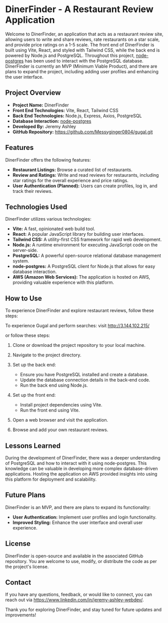 # DinerFinder - A Restaurant Review Application

Welcome to DinerFinder, an application that acts as a restaurant review site, allowing users to write and share reviews, rate restaurants on a star scale, and provide price ratings on a 1-5 scale. The front end of DinerFinder is built using Vite, React, and styled with Tailwind CSS, while the back end is powered by Node.js and PostgreSQL. Throughout this project, [node-postgres](https://node-postgres.com/) has been used to interact with the PostgreSQL database. DinerFinder is currently an MVP (Minimum Viable Product), and there are plans to expand the project, including adding user profiles and enhancing the user interface.

## Project Overview

- **Project Name:** DinerFinder
- **Front End Technologies:** Vite, React, Tailwind CSS
- **Back End Technologies:** Node.js, Express, Axios, PostgreSQL
- **Database Interaction:** [node-postgres](https://node-postgres.com/)
- **Developed By:** Jeremy Ashley
- **GitHub Repository:** https://github.com/Messyginger0804/gugal.git

## Features

DinerFinder offers the following features:

- **Restaurant Listings:** Browse a curated list of restaurants.
- **Review and Ratings:** Write and read reviews for restaurants, including star ratings for the overall experience and price ratings.
- **User Authentication (Planned):** Users can create profiles, log in, and track their reviews.

## Technologies Used

DinerFinder utilizes various technologies:

- **Vite:** A fast, opinionated web build tool.
- **React:** A popular JavaScript library for building user interfaces.
- **Tailwind CSS:** A utility-first CSS framework for rapid web development.
- **Node.js:** A runtime environment for executing JavaScript code on the server-side.
- **PostgreSQL:** A powerful open-source relational database management system.
- **node-postgres:** A PostgreSQL client for Node.js that allows for easy database interaction.
- **AWS (Amazon Web Services):** The application is hosted on AWS, providing valuable experience with this platform.

## How to Use

To experience DinerFinder and explore restaurant reviews, follow these steps:

To experience Gugal and perform searches:
visit http://3.144.102.215/

 or follow these steps:

1. Clone or download the project repository to your local machine.

2. Navigate to the project directory.

3. Set up the back end:

   - Ensure you have PostgreSQL installed and create a database.
   - Update the database connection details in the back-end code.
   - Run the back end using Node.js.

4. Set up the front end:

   - Install project dependencies using Vite.
   - Run the front end using Vite.

5. Open a web browser and visit the application.

6. Browse and add your own restaurant reviews.

## Lessons Learned

During the development of DinerFinder, there was a deeper understanding of PostgreSQL and how to interact with it using node-postgres. This knowledge can be valuable in developing more complex database-driven applications. Hosting the application on AWS provided insights into using this platform for deployment and scalability.

## Future Plans

DinerFinder is an MVP, and there are plans to expand its functionality:

- **User Authentication:** Implement user profiles and login functionality.
- **Improved Styling:** Enhance the user interface and overall user experience.

## License

DinerFinder is open-source and available in the associated GitHub repository. You are welcome to use, modify, or distribute the code as per the project's license.

## Contact

If you have any questions, feedback, or would like to connect, you can reach out via https://www.linkedin.com/in/jeremy-ashley-webdev/.

Thank you for exploring DinerFinder, and stay tuned for future updates and improvements!
